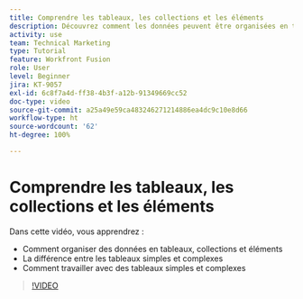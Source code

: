 ```yaml
---
title: Comprendre les tableaux, les collections et les éléments
description: Découvrez comment les données peuvent être organisées en tableaux, collections et éléments, et comment travailler avec des tableaux simples et complexes, dans  [!DNL Adobe Workfront Fusion].
activity: use
team: Technical Marketing
type: Tutorial
feature: Workfront Fusion
role: User
level: Beginner
jira: KT-9057
exl-id: 6c8f7a4d-ff38-4b3f-a12b-91349669cc52
doc-type: video
source-git-commit: a25a49e59ca483246271214886ea4dc9c10e8d66
workflow-type: ht
source-wordcount: '62'
ht-degree: 100%

---
```


# Comprendre les tableaux, les collections et les éléments

Dans cette vidéo, vous apprendrez :

* Comment organiser des données en tableaux, collections et éléments
* La différence entre les tableaux simples et complexes
* Comment travailler avec des tableaux simples et complexes

>[!VIDEO](https://video.tv.adobe.com/v/335298/?quality=12&learn=on)
